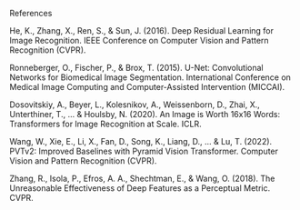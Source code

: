 References

He, K., Zhang, X., Ren, S., & Sun, J. (2016). Deep Residual Learning for Image Recognition. IEEE Conference on Computer Vision and Pattern Recognition (CVPR).

Ronneberger, O., Fischer, P., & Brox, T. (2015). U-Net: Convolutional Networks for Biomedical Image Segmentation. International Conference on Medical Image Computing and Computer-Assisted Intervention (MICCAI).

Dosovitskiy, A., Beyer, L., Kolesnikov, A., Weissenborn, D., Zhai, X., Unterthiner, T., ... & Houlsby, N. (2020). An Image is Worth 16x16 Words: Transformers for Image Recognition at Scale. ICLR.

Wang, W., Xie, E., Li, X., Fan, D., Song, K., Liang, D., ... & Lu, T. (2022). PVTv2: Improved Baselines with Pyramid Vision Transformer. Computer Vision and Pattern Recognition (CVPR).

Zhang, R., Isola, P., Efros, A. A., Shechtman, E., & Wang, O. (2018). The Unreasonable Effectiveness of Deep Features as a Perceptual Metric. CVPR.